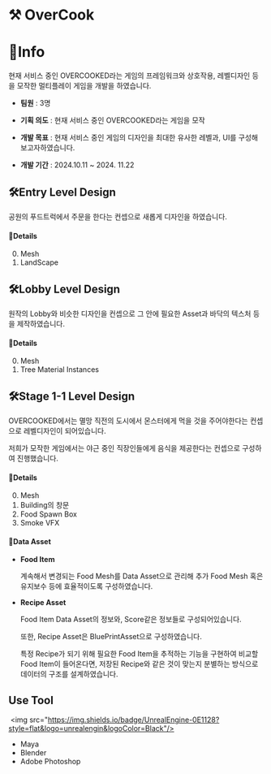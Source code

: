 # ⚒ OverCook 

# 📢Info
현재 서비스 중인 OVERCOOKED라는 게임의 프레임워크와 상호작용, 레벨디자인 등을 모작한 멀티플레이 게임을 개발을 하였습니다.

+ __팀원__ : 3명

+ __기획 의도__ : 현재 서비스 중인 OVERCOOKED라는 게임을 모작

+ __개발 목표__ : 현재 서비스 중인 게임의 디자인을 최대한 유사한 레벨과, UI를 구성해보고자하였습니다.

+ __개발 기간__ : 2024.10.11 ~ 2024. 11.22 


## 🛠Entry Level Design
공원의 푸드트럭에서 주문을 한다는 컨셉으로 새롭게 디자인을 하였습니다.

#### 📌Details
0. Mesh
1. LandScape
   
## 🛠Lobby Level Design
원작의 Lobby와 비슷한 디자인을 컨셉으로 그 안에 필요한 Asset과 바닥의 텍스처 등을 제작하였습니다.

#### 📌Details
0. Mesh
1. Tree Material Instances


## 🛠Stage 1-1 Level Design
OVERCOOKED에서는 멸망 직전의 도시에서 몬스터에게 먹을 것을 주어야한다는 컨셉으로 레벨디자인이 되어있습니다.

저희가 모작한 게임에서는 야근 중인 직장인들에게 음식을 제공한다는 컨셉으로 구성하여 진행했습니다.

#### 📌Details
0. Mesh
1. Building의 창문
2. Food Spawn Box
3. Smoke VFX

#### 📌Data Asset
+ __Food Item__
  
   계속해서 변경되는 Food Mesh를 Data Asset으로 관리해 추가 Food Mesh 혹은 유지보수 등에 효율적이도록 구성하였습니다.


+ __Recipe Asset__
  
   Food Item Data Asset의 정보와, Score같은 정보들로 구성되어있습니다.

   또한, Recipe Asset은 BluePrintAsset으로 구성하였습니다.

   특정 Recipe가 되기 위해 필요한 Food Item을 추적하는 기능을 구현하여 비교할 Food Item이 들어온다면, 저장된 Recipe와 같은 것이 맞는지 분별하는 방식으로 데이터의 구조를 설계하였습니다. 
 

## Use Tool
 <img src="https://img.shields.io/badge/UnrealEngine-0E1128?style=flat&logo=unrealengin&logoColor=Black"/>

- Maya
- Blender
- Adobe Photoshop
   
